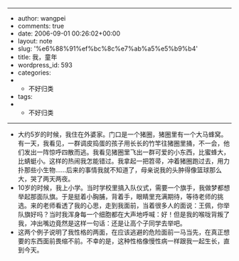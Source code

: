 - ---
- author: wangpei
- comments: true
- date: 2006-09-01 00:26:02+00:00
- layout: note
- slug: '%e6%88%91%ef%bc%8c%e7%ab%a5%e5%b9%b4'
- title: 我，童年
- wordpress_id: 593
- categories:
- - 不好归类
- tags:
- - 不好归类
- ---
- 大约5岁的时候，我住在外婆家。门口是一个猪圈，猪圈里有一个大马蜂窝。有一天，我看见，一群调皮捣蛋的孩子用长长的竹竿往猪圈里捅，不一会，他们发出一阵惊呼四散而逃。我看见猪圈里飞出一群可爱的小东西，比蜜蜂大，比蜻蜓小。这样的热闹我怎能错过。我拿起一把笤帚，冲着猪圈跑过去，用力扑那些小生物……后来的事情我就不知道了，母亲说我的头肿得像篮球那么大，哭了两天两夜。
- 10岁的时候，我上小学。当时学校里搞入队仪式，需要一个旗手，我做梦都想举起那面队旗。于是挺着小胸脯，背着手，眼睛里充满期待，等待老师的挑选。来的老师看透了我的心思，走到我面前，当着很多人的面说：王佩，你举队旗好吗？当时我浑身每一个细胞都在大声地呼喊：好！但是我的喉咙背叛了我，冲出嘴边竟然是这样一句话：还是让高个子同学去举吧。
- 这两个例子说明了我性格的两面，在应该逃避的危险面前一马当先，在真正想要的东西面前畏缩不前。不幸的是，这种性格像慢性病一样跟我一起生长，直到今天。
